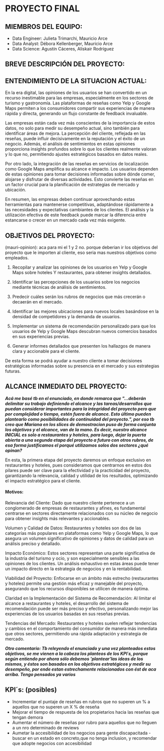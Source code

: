 # PROYECTO FINAL

## MIEMBROS DEL EQUIPO: 

- Data Engineer: Julieta Trimarchi, Mauricio Arce
- Data Analyst: Débora Kellenberger, Mauricio Arce
- Data Science: Agustín Cáceres, Aliskair Rodríguez

## BREVE DESCRIPCIÓN DEL PROYECTO:



## ENTENDIMIENTO DE LA SITUACION ACTUAL: 

En la era digital, las opiniones de los usuarios se han convertido en un recurso inestimable para las empresas, especialmente en 
los sectores de turismo y gastronomía. Las plataformas de reseñas como Yelp y Google Maps permiten a los consumidores compartir 
sus experiencias de manera rápida y directa, generando un flujo constante de feedback invaluable.

Las empresas están cada vez más conscientes de la importancia de estos datos, no solo para medir su desempeño actual, 
sino también para identificar áreas de mejora. La percepción del cliente, reflejada en las reseñas, puede influir decisivamente 
en la reputación y el éxito de un negocio. Además, el análisis de sentimientos en estas opiniones proporciona insights profundos
sobre lo que los clientes realmente valoran y lo que no, permitiendo ajustes estratégicos basados en datos reales.

Por otro lado, la integración de las reseñas en servicios de localización como Google Maps amplifica su alcance e impacto. 
Los usuarios dependen de estas opiniones para tomar decisiones informadas sobre dónde comer, alojarse y disfrutar de diversas 
actividades. Esto convierte las reseñas en un factor crucial para la planificación de estrategias de mercado y ubicación.

En resumen, las empresas deben continuar aprovechando estas herramientas para mantenerse competitivas, adaptándose rápidamente 
a las necesidades y expectativas cambiantes de los clientes. El análisis y la utilización efectiva de este feedback puede marcar
 la diferencia entre estancarse o crecer en un mercado cada vez más exigente.



## OBJETIVOS DEL PROYECTO: 

(mauri-opinion): aca para mi el 1 y 2 no. porque deberian ir los objetivos del proyecto que le importen al cliente, eso seria mas nuestros objetivos como empleados. 

1. Recopilar y analizar las opiniones de los usuarios en Yelp y Google Maps sobre hoteles Y restaurantes, para obtener 
insights detallados.

2. Identificar las percepciones de los usuarios sobre los negocios mediante técnicas de análisis de sentimientos.

3. Predecir cuáles serán los rubros de negocios que más crecerán o decaerán en el mercado.

4. Identificar las mejores ubicaciones para nuevos locales basándose en la densidad de competidores y la demanda 
de usuarios.

5. Implementar un sistema de recomendación personalizado para que los usuarios de Yelp y Google Maps descubran nuevos
 comercios basados en sus experiencias previas.

6. Generar informes detallados que presenten los hallazgos de manera clara y accionable para el cliente.

De esta forma se podrá  ayudar a nuestro cliente a tomar decisiones estratégicas informadas sobre su presencia en el mercado y 
sus estrategias futuras.



## ALCANCE INMEDIATO DEL PROYECTO:

***Acá me basé tb en el enunciado, en donde remarca que "...deberán delimitar su trabajo definiendo el 
alcance y las tareas/desarrollos que puedan considerar importantes para la integridad del proyecto pero que por complejidad o 
tiempo, estén fuera de alcance. Esto último pueden plantearlo como posibilidades de continuidad del proyecto.", por eso tb creo 
que Mariana en los slices de demostracion puso de forma conjunta los objetivos y el alcance, van de la mano. Es decir, nuestro 
alcance INICIAL es solo a restaurantes y hoteles, para luego, dejar la puerta abierta a una segunda etapa del proyecto a 
futuro con otros rubros, de esa forma justificamos el porqué utilizamos solos dos sectores ¿qué opinan?***

En esta, la primera etapa del proyecto daremos un enfoque exclusivo en restaurantes y hoteles, pues consideramos que centrarnos
en estos dos pilares puede ser clave para la efectividad y la practicidad del proyecto, garantizando la relevancia, calidad y 
utilidad de los resultados, optimizando el impacto estratégico para el cliente.

#### Motivos:

Relevancia del Cliente: Dado que nuestro cliente pertenece a un conglomerado de empresas de restaurantes y afines, es fundamental 
centrarse en sectores directamente relacionados con su núcleo de negocio para obtener insights más relevantes y accionables.

Volumen y Calidad de Datos: Restaurantes y hoteles son dos de las categorías más populares en plataformas como Yelp y Google 
Maps, lo que asegura un volumen significativo de opiniones y datos de calidad para un análisis preciso y detallado.

Impacto Económico: Estos sectores representan una parte significativa de la industria del turismo y ocio, y son especialmente 
sensibles a las opiniones de los clientes. Un análisis exhaustivo en estas áreas puede tener un impacto directo en la estrategia
de negocios y en la rentabilidad.

Viabilidad del Proyecto: Enfocarse en un ámbito más estrecho (restaurantes y hoteles) permite una gestión más eficaz y manejable 
del proyecto, asegurando que los recursos disponibles se utilicen de manera óptima.

Claridad en la Implementación del Sistema de Recomendación: Al limitar el alcance a restaurantes y hoteles, el desarrollo del 
sistema de recomendación puede ser más preciso y efectivo, personalizando mejor las experiencias de los usuarios basadas en 
sus reseñas previas.

Tendencias del Mercado: Restaurantes y hoteles suelen reflejar tendencias y cambios en el comportamiento del consumidor de 
manera más inmediata que otros sectores, permitiendo una rápida adaptación y estrategia de mercado.

***Otro comentario: Tb releyendo el enunciado y una vez planteados estos objetivos, se me vienen a la cabeza los planteos de los
 KPI´s, porque según entiendo por ahora sólo debemos 'plantear'las ideas de los mismos, y éstos son basados en los objetivos 
 estratégicos y medir su desempeño, por ende estan estrechamente relacionados con ést de aca arriba. Tengo pensados ya varios***

 ## KPI´s: (posibles)

- Incrementar el puntaje de reseñas en rubros que no superen un % a aquellos que no superen un X % de reseña
- Mejorar el tiempo de respuesta de los propietarios hacia las reseñas que tengan demora
- Aumentar el número de reseñas por rubro para aquellos que no lleguen a un nro determinado de reviews
- Aumetar la accesibilidad de los negocios para gente discapacitada - buscar en un estado en concreto,que no tenga inclusion, y recomendar que adopte negocios con accesibilidad
